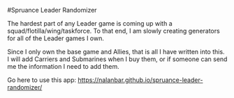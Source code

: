 #Spruance Leader Randomizer

The hardest part of any Leader game is coming up with a squad/flotilla/wing/taskforce. To that end, I am slowly creating generators for all of the Leader games I own.

Since I only own the base game and Allies, that is all I have written into this. I will add Carriers and Submarines when I buy them, or if someone can send me the information I need to add them. 

Go here to use this app: https://nalanbar.github.io/spruance-leader-randomizer/